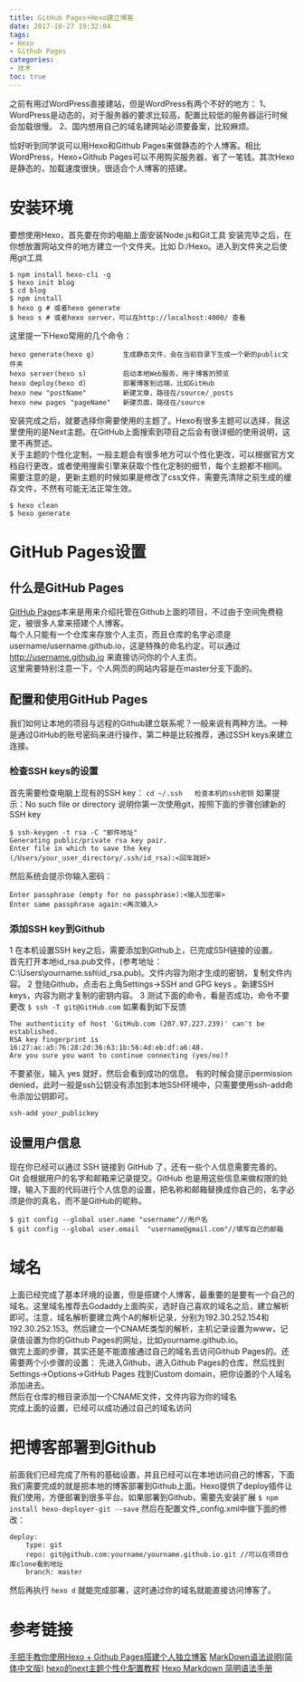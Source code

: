 ```yaml
---
title: GitHub Pages+Hexo建立博客
date: 2017-10-27 19:32:04
tags: 
- Hexo
- Github Pages
categories:
- 技术
toc: true
---
```


之前有用过WordPress直接建站，但是WordPress有两个不好的地方：
1、WordPress是动态的，对于服务器的要求比较高，配置比较低的服务器运行时候会加载很慢。
2、国内想用自己的域名建网站必须要备案，比较麻烦。

恰好听到同学说可以用Hexo和Github Pages来做静态的个人博客。相比WordPress，Hexo+Github Pages可以不用购买服务器，省了一笔钱。其次Hexo是静态的，加载速度很快，很适合个人博客的搭建。
<!--more-->
# 安装环境
要想使用Hexo，首先要在你的电脑上面安装Node.js和Git工具
安装完毕之后，在你想放置网站文件的地方建立一个文件夹。比如 D:/Hexo。进入到文件夹之后使用git工具
```
$ npm install hexo-cli -g
$ hexo init blog
$ cd blog
$ npm install
$ hexo g # 或者hexo generate
$ hexo s # 或者hexo server，可以在http://localhost:4000/ 查看
```
这里提一下Hexo常用的几个命令：
```
hexo generate(hexo g)       生成静态文件，会在当前目录下生成一个新的public文件夹
hexo server(hexo s)         启动本地Web服务，用于博客的预览
hexo deploy(hexo d)         部署博客到远端，比如GitHub
hexo new "postName"         新建文章，路径在/source/_posts
hexo new pages "pageName"   新建页面，路径在/source
```
安装完成之后，就要选择你需要使用的主题了。Hexo有很多主题可以选择，我这里使用的是Next主题。在GitHub上面搜索到项目之后会有很详细的使用说明，这里不再赘述。<br>
关于主题的个性化定制，一般主题会有很多地方可以个性化更改，可以根据官方文档自行更改，或者使用搜索引擎来获取个性化定制的细节，每个主题都不相同。<br>
需要注意的是，更新主题的时候如果是修改了css文件，需要先清除之前生成的缓存文件，不然有可能无法正常生效。
```
$ hexo clean
$ hexo generate
```
# GitHub Pages设置
## 什么是GitHub Pages
[GitHub Pages](https://pages.github.com/)本来是用来介绍托管在Github上面的项目，不过由于空间免费稳定，被很多人拿来搭建个人博客。<br>
每个人只能有一个仓库来存放个人主页，而且仓库的名字必须是username/username.github.io，这是特殊的命名约定。可以通过 http://username.github.io 来直接访问你的个人主页。<br>
这里需要特别注意一下，个人网页的网站内容是在master分支下面的。
## 配置和使用GitHub Pages
我们如何让本地的项目与远程的Github建立联系呢？一般来说有两种方法。一种是通过GitHub的账号密码来进行操作，第二种是比较推荐，通过SSH keys来建立连接。
### 检查SSH keys的设置
首先需要检查电脑上现有的SSH key：
`cd ~/.ssh   检查本机的ssh密钥`
如果提示：No such file or directory 说明你第一次使用git，按照下面的步骤创建新的SSH key
```
$ ssh-keygen -t rsa -C "邮件地址"
Generating public/private rsa key pair.
Enter file in which to save the key (/Users/your_user_directory/.ssh/id_rsa):<回车就好>
```
然后系统会提示你输入密码：
```
Enter passphrase (empty for no passphrase):<输入加密串>
Enter same passphrase again:<再次输入>
```
### 添加SSH key到Github
1 在本机设置SSH key之后，需要添加到Github上，已完成SSH链接的设置。<br>
首先打开本地id_rsa.pub文件，(参考地址： C:\Users\yourname\.ssh\id_rsa.pub)。文件内容为刚才生成的密钥，复制文件内容。
2 登陆Github，点击右上角Settings->SSH and GPG keys 。新建SSH keys，内容为刚才复制的密钥内容。
3 测试下面的命令，看是否成功，命令不要更改
`$ ssh -T git@GitHub.com`
如果看到如下反馈
```
The authenticity of host 'GitHub.com (207.97.227.239)' can't be established.
RSA key fingerprint is 16:27:ac:a5:76:28:2d:36:63:1b:56:4d:eb:df:a6:48.
Are you sure you want to continue connecting (yes/no)?
```
不要紧张，输入 yes 就好，然后会看到成功的信息。
有的时候会提示permission denied，此时一般是ssh公钥没有添加到本地SSH环境中，只需要使用ssh-add命令添加公钥即可。
```
ssh-add your_publickey
```
## 设置用户信息
现在你已经可以通过 SSH 链接到 GitHub 了，还有一些个人信息需要完善的。
Git 会根据用户的名字和邮箱来记录提交。GitHub 也是用这些信息来做权限的处理，输入下面的代码进行个人信息的设置，把名称和邮箱替换成你自己的，名字必须是你的真名，而不是GitHub的昵称。
```
$ git config --global user.name "username"//用户名
$ git config --global user.email  "username@gmail.com"//填写自己的邮箱
```
# 域名
上面已经完成了基本环境的设置，但是搭建个人博客，最重要的是要有一个自己的域名。这里域名推荐去Godaddy上面购买，选好自己喜欢的域名之后，建立解析即可。注意，域名解析要建立两个A的解析记录，分别为192.30.252.154和192.30.252.153。然后建立一个CNAME类型的解析，主机记录设置为www，记录值设置为你的Github Pages的网址，比如yourname.github.io。<br>
做完上面的步骤，其实还是不能直接通过自己的域名去访问Github Pages的。还需要两个小步骤的设置：
先进入Github，进入Github Pages的仓库，然后找到Settings->Options->GitHub Pages 找到Custom domain，把你设置的个人域名添加进去。<br>
然后在仓库的根目录添加一个CNAME文件，文件内容为你的域名<br>
完成上面的设置，已经可以成功通过自己的域名访问

# 把博客部署到Github
前面我们已经完成了所有的基础设置，并且已经可以在本地访问自己的博客，下面我们需要完成的就是把本地的博客部署到Github上面。Hexo提供了deploy插件让我们使用，方便部署到很多平台。如果部署到Github，需要先安装扩展
`$ npm install hexo-deployer-git --save`
然后在配置文件_config.xml中做下面的修改：
```
deploy:
    type: git
    repo: git@github.com:yourname/yourname.github.io.git //可以在项目仓库clone看到地址
    branch: master
```
然后再执行
`hexo d`
就能完成部署，这时通过你的域名就能直接访问博客了。


# 参考链接
[手把手教你使用Hexo + Github Pages搭建个人独立博客](https://linghucong.js.org/2016/04/15/2016-04-15-hexo-github-pages-blog/)
[MarkDown语法说明(简体中文版)](http://wowubuntu.com/markdown/index.html)
[hexo的next主题个性化配置教程](http://shenzekun.cn/hexo%E7%9A%84next%E4%B8%BB%E9%A2%98%E4%B8%AA%E6%80%A7%E5%8C%96%E9%85%8D%E7%BD%AE%E6%95%99%E7%A8%8B.html)
[Hexo Markdown 简明语法手册](https://hyxxsfwy.github.io/2016/01/15/Hexo-Markdown-%E7%AE%80%E6%98%8E%E8%AF%AD%E6%B3%95%E6%89%8B%E5%86%8C/)

